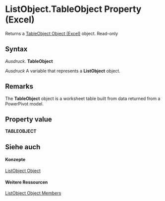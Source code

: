 
# ListObject.TableObject Property (Excel)

Returns a [TableObject Object (Excel)](afc981f4-155b-085a-3c17-c8d46c4d7037.md) object. Read-only


## Syntax

 _Ausdruck_. **TableObject**

 _Ausdruck_ A variable that represents a **ListObject** object.


## Remarks

The  **TableObject** object is a worksheet table built from data returned from a PowerPivot model.


## Property value

 **TABLEOBJECT**


## Siehe auch


#### Konzepte


[ListObject Object](46de6c4f-8ce0-0c7d-da59-6e52f5eab612.md)
#### Weitere Ressourcen


[ListObject Object Members](http://msdn.microsoft.com/library/d34f895c-cf60-f644-866b-7b757716e7a6%28Office.15%29.aspx)